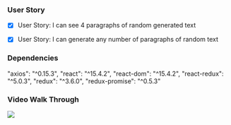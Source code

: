 ### User Story

- [x] User Story: I can see 4 paragraphs of random generated text

- [x] User Story: I can generate any number of paragraphs of random text

### Dependencies
  "axios": "^0.15.3",
  "react": "^15.4.2",
  "react-dom": "^15.4.2",
  "react-redux": "^5.0.3",
  "redux": "^3.6.0",
  "redux-promise": "^0.5.3"


### Video Walk Through
![](https://github.com/kuanhsuh/jscalculator/blob/master/demo.gif)
